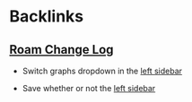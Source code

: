 
# Backlinks
## [Roam Change Log](<Roam Change Log.md>)
- Switch graphs dropdown in the [left sidebar](<left sidebar.md>)

- Save whether or not the [left sidebar](<left sidebar.md>)

